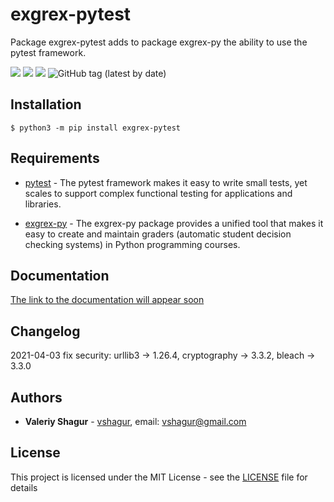 # exgrex-pytest
Package exgrex-pytest adds to package exgrex-py the ability to use the pytest framework.

![](https://img.shields.io/static/v1?label=Python&message=3.6&color=blue)
![](https://img.shields.io/static/v1?label=OS&message=linux&color=blue)
![](https://img.shields.io/github/license/vshagur/exgrex)
![GitHub tag (latest by date)](https://img.shields.io/github/v/tag/vshagur/exgrex-pytest)

## Installation
```
$ python3 -m pip install exgrex-pytest
```

## Requirements
- [pytest](https://docs.pytest.org/en/stable/) - The pytest framework makes it easy to write small tests, yet scales to support complex functional testing for applications and libraries.

- [exgrex-py](https://github.com/vshagur/exgrex-py) - The exgrex-py package provides a unified tool that makes it easy to create and maintain graders (automatic student decision checking systems) in Python programming courses. 

## Documentation
[The link to the documentation will appear soon ]()


## Changelog
2021-04-03 fix security: urllib3 -> 1.26.4, cryptography -> 3.3.2, bleach -> 3.3.0

## Authors

* **Valeriy Shagur**  - [vshagur](https://github.com/vshagur), email: vshagur@gmail.com

## License

This project is licensed under the MIT License - see the [LICENSE](https://github.com/vshagur/exgrex-py/blob/docs/LICENSE) file for details
